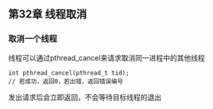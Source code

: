 ## 第32章 线程取消

### 取消一个线程

线程可以通过pthread_cancel来请求取消同一进程中的其他线程

```
int pthread_cancel(pthread_t tid);
// 若成功，返回0，若出错，返回错误编号
```

发出请求后会立即返回，不会等待目标线程的退出

